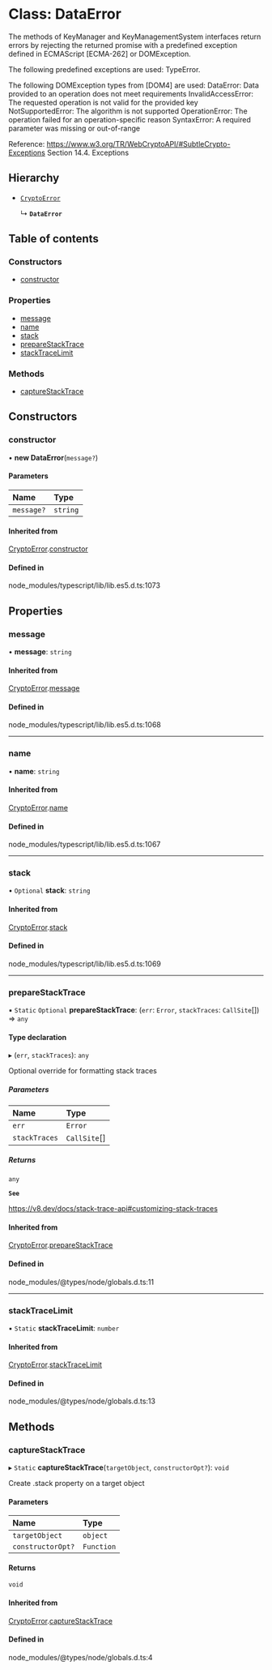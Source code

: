 # Class: DataError

The methods of KeyManager and KeyManagementSystem interfaces return
errors by rejecting the returned promise with a predefined exception
defined in ECMAScript [ECMA-262] or DOMException.

The following predefined exceptions are used: TypeError.

The following DOMException types from [DOM4] are used:
  DataError: Data provided to an operation does not meet requirements
  InvalidAccessError: The requested operation is not valid for the provided key
  NotSupportedError: The algorithm is not supported
  OperationError: The operation failed for an operation-specific reason
  SyntaxError: A required parameter was missing or out-of-range

Reference: https://www.w3.org/TR/WebCryptoAPI/#SubtleCrypto-Exceptions
           Section 14.4. Exceptions

## Hierarchy

- [`CryptoError`](CryptoError.md)

  ↳ **`DataError`**

## Table of contents

### Constructors

- [constructor](DataError.md#constructor)

### Properties

- [message](DataError.md#message)
- [name](DataError.md#name)
- [stack](DataError.md#stack)
- [prepareStackTrace](DataError.md#preparestacktrace)
- [stackTraceLimit](DataError.md#stacktracelimit)

### Methods

- [captureStackTrace](DataError.md#capturestacktrace)

## Constructors

### constructor

• **new DataError**(`message?`)

#### Parameters

| Name | Type |
| :------ | :------ |
| `message?` | `string` |

#### Inherited from

[CryptoError](CryptoError.md).[constructor](CryptoError.md#constructor)

#### Defined in

node_modules/typescript/lib/lib.es5.d.ts:1073

## Properties

### message

• **message**: `string`

#### Inherited from

[CryptoError](CryptoError.md).[message](CryptoError.md#message)

#### Defined in

node_modules/typescript/lib/lib.es5.d.ts:1068

___

### name

• **name**: `string`

#### Inherited from

[CryptoError](CryptoError.md).[name](CryptoError.md#name)

#### Defined in

node_modules/typescript/lib/lib.es5.d.ts:1067

___

### stack

• `Optional` **stack**: `string`

#### Inherited from

[CryptoError](CryptoError.md).[stack](CryptoError.md#stack)

#### Defined in

node_modules/typescript/lib/lib.es5.d.ts:1069

___

### prepareStackTrace

▪ `Static` `Optional` **prepareStackTrace**: (`err`: `Error`, `stackTraces`: `CallSite`[]) => `any`

#### Type declaration

▸ (`err`, `stackTraces`): `any`

Optional override for formatting stack traces

##### Parameters

| Name | Type |
| :------ | :------ |
| `err` | `Error` |
| `stackTraces` | `CallSite`[] |

##### Returns

`any`

**`See`**

https://v8.dev/docs/stack-trace-api#customizing-stack-traces

#### Inherited from

[CryptoError](CryptoError.md).[prepareStackTrace](CryptoError.md#preparestacktrace)

#### Defined in

node_modules/@types/node/globals.d.ts:11

___

### stackTraceLimit

▪ `Static` **stackTraceLimit**: `number`

#### Inherited from

[CryptoError](CryptoError.md).[stackTraceLimit](CryptoError.md#stacktracelimit)

#### Defined in

node_modules/@types/node/globals.d.ts:13

## Methods

### captureStackTrace

▸ `Static` **captureStackTrace**(`targetObject`, `constructorOpt?`): `void`

Create .stack property on a target object

#### Parameters

| Name | Type |
| :------ | :------ |
| `targetObject` | `object` |
| `constructorOpt?` | `Function` |

#### Returns

`void`

#### Inherited from

[CryptoError](CryptoError.md).[captureStackTrace](CryptoError.md#capturestacktrace)

#### Defined in

node_modules/@types/node/globals.d.ts:4
